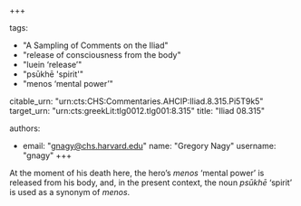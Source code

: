 +++

tags:
- "A Sampling of Comments on the Iliad"
- "release of consciousness from the body"
- "luein ‘release’"
- "psūkhē &#39;spirit&#39;"
- "menos ‘mental power’"

citable_urn: "urn:cts:CHS:Commentaries.AHCIP:Iliad.8.315.Pi5T9k5"
target_urn: "urn:cts:greekLit:tlg0012.tlg001:8.315"
title: "Iliad 08.315"

authors:
- email: "gnagy@chs.harvard.edu"
  name: "Gregory Nagy"
  username: "gnagy"
+++

<p>At the moment of his death here, the hero’s <em>menos</em> ‘mental power’ is released from his body, and, in the present context, the noun <em>psūkhē</em> ‘spirit’ is used as a synonym of <em>menos</em>.</p>